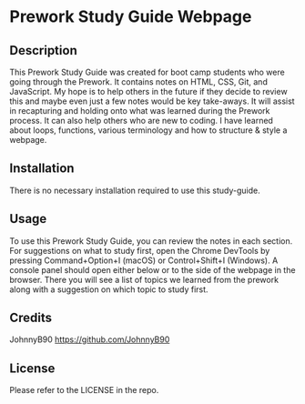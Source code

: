 # Prework Study Guide Webpage

## Description

This Prework Study Guide was created for boot camp students who were going through the Prework. It contains notes on HTML, CSS, Git, and JavaScript.
My hope is to help others in the future if they decide to review this and maybe even just a few notes would be key take-aways.
It will assist in recapturing and holding onto what was learned during the Prework process.
It can also help others who are new to coding.
I have learned about loops, functions, various terminology and how to structure & style a webpage.

## Installation

There is no necessary installation required to use this study-guide.

## Usage

To use this Prework Study Guide, you can review the notes in each section. For suggestions on what to study first, open the Chrome DevTools by pressing Command+Option+I (macOS) or Control+Shift+I (Windows). A console panel should open either below or to the side of the webpage in the browser. There you will see a list of topics we learned from the prework along with a suggestion on which topic to study first.

## Credits

JohnnyB90
https://github.com/JohnnyB90

## License

Please refer to the LICENSE in the repo.